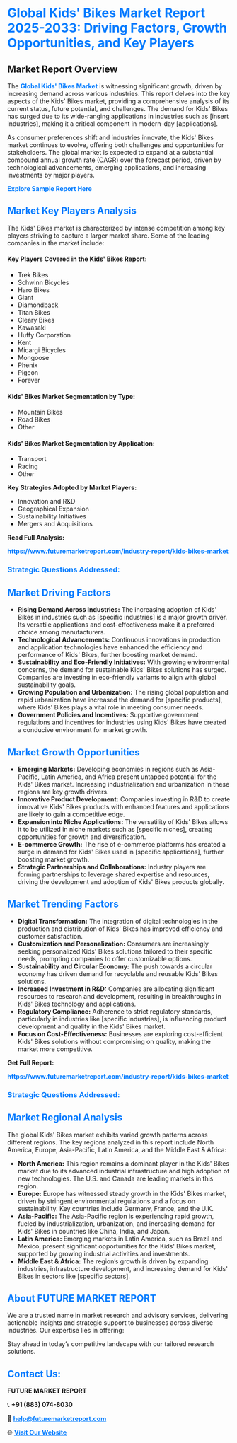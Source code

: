 <h1 style="color: #007BFF;">Global Kids' Bikes Market Report 2025-2033: Driving Factors, Growth Opportunities, and Key Players</h1>

<section id="overview">
<h2>Market Report Overview</h2>
<p>The <a href="https://www.futuremarketreport.com/industry-report/kids-bikes-market" style="color: #007BFF; text-decoration: none;"><strong>Global Kids' Bikes Market</strong></a> is witnessing significant growth, driven by increasing demand across various industries. This report delves into the key aspects of the Kids' Bikes market, providing a comprehensive analysis of its current status, future potential, and challenges. The demand for Kids' Bikes has surged due to its wide-ranging applications in industries such as [insert industries], making it a critical component in modern-day [applications].</p>
<p>As consumer preferences shift and industries innovate, the Kids' Bikes market continues to evolve, offering both challenges and opportunities for stakeholders. The global market is expected to expand at a substantial compound annual growth rate (CAGR) over the forecast period, driven by technological advancements, emerging applications, and increasing investments by major players.</p>
</section>

<section id="overview">
<p><a href="https://www.futuremarketreport.com/request-sample/reportId=57409" style="color: #007BFF; text-decoration: none;"><strong>Explore Sample Report Here</strong></a></p>
</section>

<section id="key-players">
<h2 style="color: #007BFF;">Market Key Players Analysis</h2>
<p>The Kids' Bikes market is characterized by intense competition among key players striving to capture a larger market share. Some of the leading companies in the market include:</p>
<h4>Key Players Covered in the Kids' Bikes Report:</h4>
<ul><li>Trek Bikes</li><li>Schwinn Bicycles</li><li>Haro Bikes</li><li>Giant</li><li>Diamondback</li><li>Titan Bikes</li><li>Cleary Bikes</li><li>Kawasaki</li><li>Huffy Corporation</li><li>Kent</li><li>Micargi Bicycles</li><li>Mongoose</li><li>Phenix</li><li>Pigeon</li><li>Forever</li></ul>
<h4>Kids' Bikes Market Segmentation by Type:</h4>
<ul><li>Mountain Bikes</li><li>Road Bikes</li><li>Other</li></ul>

<h4>Kids' Bikes Market Segmentation by Application:</h4>
<ul><li>Transport</li><li>Racing</li><li>Other</li></ul>
<p><strong>Key Strategies Adopted by Market Players:</strong></p>
<ul>
<li>Innovation and R&D</li>
<li>Geographical Expansion</li>
<li>Sustainability Initiatives</li>
<li>Mergers and Acquisitions</li>
</ul>
</section>

<section>
<p><strong>Read Full Analysis: </strong></p><a href="https://www.futuremarketreport.com/industry-report/kids-bikes-market" style="color: #007BFF; text-decoration: none;"><strong>https://www.futuremarketreport.com/industry-report/kids-bikes-market</strong></a>
<h3 style="color: #007BFF;">Strategic Questions Addressed:</h3>
</section>

<section id="driving-factors">
<h2 style="color: #007BFF;">Market Driving Factors</h2>
<ul>
<li><strong>Rising Demand Across Industries:</strong> The increasing adoption of Kids' Bikes in industries such as [specific industries] is a major growth driver. Its versatile applications and cost-effectiveness make it a preferred choice among manufacturers.</li>
<li><strong>Technological Advancements:</strong> Continuous innovations in production and application technologies have enhanced the efficiency and performance of Kids' Bikes, further boosting market demand.</li>
<li><strong>Sustainability and Eco-Friendly Initiatives:</strong> With growing environmental concerns, the demand for sustainable Kids' Bikes solutions has surged. Companies are investing in eco-friendly variants to align with global sustainability goals.</li>
<li><strong>Growing Population and Urbanization:</strong> The rising global population and rapid urbanization have increased the demand for [specific products], where Kids' Bikes plays a vital role in meeting consumer needs.</li>
<li><strong>Government Policies and Incentives:</strong> Supportive government regulations and incentives for industries using Kids' Bikes have created a conducive environment for market growth.</li>
</ul>
</section>

<section id="growth-opportunities">
<h2 style="color: #007BFF;">Market Growth Opportunities</h2>
<ul>
<li><strong>Emerging Markets:</strong> Developing economies in regions such as Asia-Pacific, Latin America, and Africa present untapped potential for the Kids' Bikes market. Increasing industrialization and urbanization in these regions are key growth drivers.</li>
<li><strong>Innovative Product Development:</strong> Companies investing in R&D to create innovative Kids' Bikes products with enhanced features and applications are likely to gain a competitive edge.</li>
<li><strong>Expansion into Niche Applications:</strong> The versatility of Kids' Bikes allows it to be utilized in niche markets such as [specific niches], creating opportunities for growth and diversification.</li>
<li><strong>E-commerce Growth:</strong> The rise of e-commerce platforms has created a surge in demand for Kids' Bikes used in [specific applications], further boosting market growth.</li>
<li><strong>Strategic Partnerships and Collaborations:</strong> Industry players are forming partnerships to leverage shared expertise and resources, driving the development and adoption of Kids' Bikes products globally.</li>
</ul>
</section>

<section id="trending-factors">
<h2 style="color: #007BFF;">Market Trending Factors</h2>
<ul>
<li><strong>Digital Transformation:</strong> The integration of digital technologies in the production and distribution of Kids' Bikes has improved efficiency and customer satisfaction.</li>
<li><strong>Customization and Personalization:</strong> Consumers are increasingly seeking personalized Kids' Bikes solutions tailored to their specific needs, prompting companies to offer customizable options.</li>
<li><strong>Sustainability and Circular Economy:</strong> The push towards a circular economy has driven demand for recyclable and reusable Kids' Bikes solutions.</li>
<li><strong>Increased Investment in R&D:</strong> Companies are allocating significant resources to research and development, resulting in breakthroughs in Kids' Bikes technology and applications.</li>
<li><strong>Regulatory Compliance:</strong> Adherence to strict regulatory standards, particularly in industries like [specific industries], is influencing product development and quality in the Kids' Bikes market.</li>
<li><strong>Focus on Cost-Effectiveness:</strong> Businesses are exploring cost-efficient Kids' Bikes solutions without compromising on quality, making the market more competitive.</li>
</ul>
</section>

<section>
<p><strong>Get Full Report: </strong></p><a href="https://www.futuremarketreport.com/industry-report/kids-bikes-market" style="color: #007BFF; text-decoration: none;"><strong>https://www.futuremarketreport.com/industry-report/kids-bikes-market</strong></a>
<h3 style="color: #007BFF;">Strategic Questions Addressed:</h3>
</section>


<section id="regional-analysis">
<h2 style="color: #007BFF;">Market Regional Analysis</h2>
<p>The global Kids' Bikes market exhibits varied growth patterns across different regions. The key regions analyzed in this report include North America, Europe, Asia-Pacific, Latin America, and the Middle East & Africa:</p>
<ul>
<li><strong>North America:</strong> This region remains a dominant player in the Kids' Bikes market due to its advanced industrial infrastructure and high adoption of new technologies. The U.S. and Canada are leading markets in this region.</li>
<li><strong>Europe:</strong> Europe has witnessed steady growth in the Kids' Bikes market, driven by stringent environmental regulations and a focus on sustainability. Key countries include Germany, France, and the U.K.</li>
<li><strong>Asia-Pacific:</strong> The Asia-Pacific region is experiencing rapid growth, fueled by industrialization, urbanization, and increasing demand for Kids' Bikes in countries like China, India, and Japan.</li>
<li><strong>Latin America:</strong> Emerging markets in Latin America, such as Brazil and Mexico, present significant opportunities for the Kids' Bikes market, supported by growing industrial activities and investments.</li>
<li><strong>Middle East & Africa:</strong> The region’s growth is driven by expanding industries, infrastructure development, and increasing demand for Kids' Bikes in sectors like [specific sectors].</li>
</ul>
</section>

<footer>
<h2 style="color: #007BFF;">About FUTURE MARKET REPORT</h2>
<p>We are a trusted name in market research and advisory services, delivering actionable insights and strategic support to businesses across diverse industries. Our expertise lies in offering:</p>

<p>Stay ahead in today’s competitive landscape with our tailored research solutions.</p>

<h2 style="color: #007BFF;">Contact Us:</h2>
<p><strong>FUTURE MARKET REPORT</strong></p>
<p>📞 <strong>+91 (883) 074-8030</strong></p>
<p>📧 <strong><a href="mailto:help@futuremarketreport.com" style="color: #007BFF;">help@futuremarketreport.com</a></strong></p>
<p>🌐 <strong><a href="https://www.futuremarketreport.com/" style="color: #007BFF;">Visit Our Website</a></strong></p>
</footer>